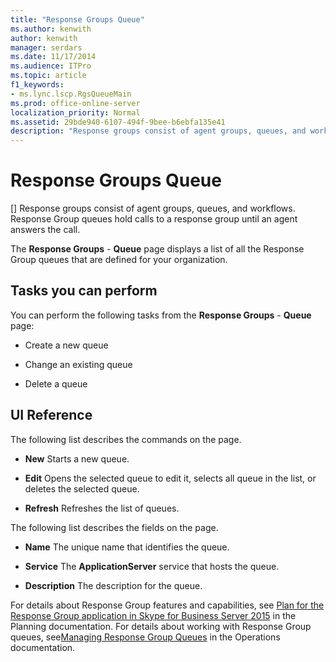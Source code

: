 ```yaml
---
title: "Response Groups Queue"
ms.author: kenwith
author: kenwith
manager: serdars
ms.date: 11/17/2014
ms.audience: ITPro
ms.topic: article
f1_keywords:
- ms.lync.lscp.RgsQueueMain
ms.prod: office-online-server
localization_priority: Normal
ms.assetid: 29bde940-6107-494f-9bee-b6ebfa135e41
description: "Response groups consist of agent groups, queues, and workflows. Response Group queues hold calls to a response group until an agent answers the call."
---
```


# Response Groups Queue
[]
Response groups consist of agent groups, queues, and workflows. Response Group queues hold calls to a response group until an agent answers the call. 
  
The **Response Groups** - **Queue** page displays a list of all the Response Group queues that are defined for your organization.
  
## Tasks you can perform

You can perform the following tasks from the **Response Groups** - **Queue** page:
  
- Create a new queue
    
- Change an existing queue
    
- Delete a queue
    
## UI Reference

The following list describes the commands on the page.
  
- **New** Starts a new queue.
    
- **Edit** Opens the selected queue to edit it, selects all queue in the list, or deletes the selected queue.
    
- **Refresh** Refreshes the list of queues.
    
The following list describes the fields on the page.
  
- **Name** The unique name that identifies the queue.
    
- **Service** The **ApplicationServer** service that hosts the queue.
    
- **Description** The description for the queue.
    
For details about Response Group features and capabilities, see [Plan for the Response Group application in Skype for Business Server 2015](../../plan-your-deployment/enterprise-voice-solution/response-group.md) in the Planning documentation. For details about working with Response Group queues, see[Managing Response Group Queues](http://technet.microsoft.com/library/1e91720c-ab67-4dfb-b30c-0ef2a8012310.aspx) in the Operations documentation.
  

